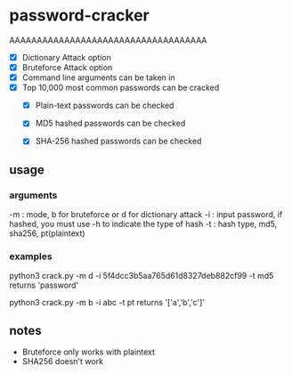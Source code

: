 # password-cracker
AAAAAAAAAAAAAAAAAAAAAAAAAAAAAAAAAAAA

 - [x] Dictionary Attack option 
 - [x] Bruteforce Attack option
 - [x] Command line arguments can be taken in
 - [x] Top 10,000 most common passwords can be cracked 
    - [x] Plain-text passwords can be checked 
    - [x] MD5 hashed passwords can be checked 
    - [x] SHA-256 hashed passwords can be checked 



## usage

### arguments
-m : mode, b for bruteforce or d for dictionary attack
-i : input password, if hashed, you must use -h to indicate the type of hash
-t : hash type, md5, sha256, pt(plaintext)


### examples
python3 crack.py -m d -i 5f4dcc3b5aa765d61d8327deb882cf99 -t md5
returns 'password'

python3 crack.py -m b -i abc -t pt
returns '['a','b','c']'

## notes
- Bruteforce only works with plaintext
- SHA256 doesn't work
